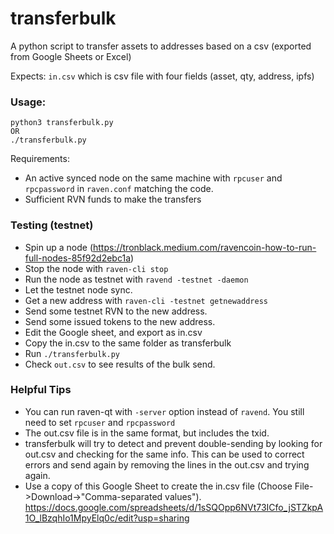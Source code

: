 # transferbulk
A python script to transfer assets to addresses based on a csv (exported from Google Sheets or Excel)

Expects:
```in.csv``` which is csv file with four fields (asset, qty, address, ipfs) 

### Usage:
```
python3 transferbulk.py
OR
./transferbulk.py
```

Requirements:
* An active synced node on the same machine with ```rpcuser``` and ```rpcpassword``` in ```raven.conf``` matching the code.
* Sufficient RVN funds to make the transfers


### Testing (testnet)
* Spin up a node (https://tronblack.medium.com/ravencoin-how-to-run-full-nodes-85f92d2ebc1a)
* Stop the node with ```raven-cli stop```
* Run the node as testnet with ```ravend -testnet -daemon```
* Let the testnet node sync.
* Get a new address with ```raven-cli -testnet getnewaddress```
* Send some testnet RVN to the new address.
* Send some issued tokens to the new address.
* Edit the Google sheet, and export as in.csv
* Copy the in.csv to the same folder as transferbulk
* Run ```./transferbulk.py```
* Check ```out.csv``` to see results of the bulk send.

### Helpful Tips
* You can run raven-qt with ```-server``` option instead of ```ravend```.  You still need to set ```rpcuser``` and ```rpcpassword```
* The out.csv file is in the same format, but includes the txid.
* transferbulk will try to detect and prevent double-sending by looking for out.csv and checking for the same info.  This can be used to correct errors and send again by removing the lines in the out.csv and trying again.
* Use a copy of this Google Sheet to create the in.csv file (Choose File->Download->"Comma-separated values"). https://docs.google.com/spreadsheets/d/1sSQOpp6NVt73ICfo_jSTZkpA1O_lBzqhIo1MpyElq0c/edit?usp=sharing


